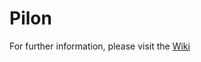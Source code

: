 # Pilon

For further information, please visit the [Wiki](https://github.com/broadinstitute/pilon/wiki)
